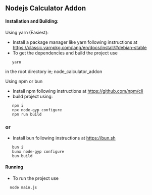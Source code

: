 ## Nodejs Calculator Addon

#### Installation and Building:
Using yarn (Easiest):
- Install a package manager like yarn following instructions at https://classic.yarnpkg.com/lang/en/docs/install/#debian-stable
- To get the dependencies and build the project use 
```
   yarn
```
in the root directory ie; node_calculator_addon

Using npm or bun
- Install npm following instructions at https://github.com/npm/cli
- build project using:
```
   npm i
   npx node-gyp configure
   npm run build
```
###     or 
- Install bun following instructions  at https://bun.sh
```
   bun i
   bunx node-gyp configure
   bun build
```

#### Running
- To run the project use
```
  node main.js
```
